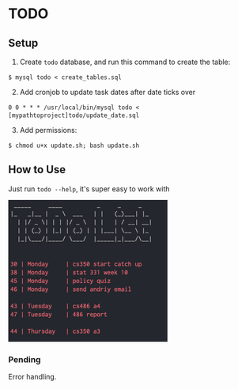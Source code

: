 # TODO

## Setup
1. Create `todo` database, and run this command to create the table:

```
$ mysql todo < create_tables.sql
```

2. Add cronjob to update task dates after date ticks over

```
0 0 * * * /usr/local/bin/mysql todo < [mypathtoproject]todo/update_date.sql
```

3. Add permissions:

```
$ chmod u+x update.sh; bash update.sh
```

## How to Use
Just run `todo --help`, it's super easy to work with

![example](example.png)

### Pending
Error handling.
